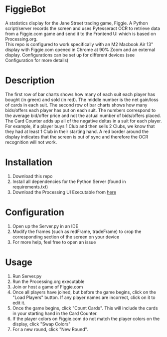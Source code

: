 # FiggieBot
A statistics display for the Jane Street trading game, Figgie. A Python script/server records the screen and uses Pytesseract OCR to retrieve data from a Figgie.com game and send it to the Frontend UI which is based on Processing.org.  
This repo is configured to work specifically with an M2 Macbook Air 13" display with Figgie.com opened in Chrome at 90% Zoom and an external display. Configurations can be set up for different devices (see Configuration for more details)

# Description
The first row of bar charts shows how many of each suit each player has bought (in green) and sold (in red). The middle number is the net gain/loss of cards in each suit.
The second row of bar charts shows how many bids/offers each player has put on each suit. The numbers correspond to the average bid/offer price and not the actual number of bids/offers placed. 
The Card Counter adds up all of the negative deltas in a suit for each player. For example, if a player buys 1 Club and then sells 2 Clubs, we know that they had at least 1 Club in their starting hand. 
A red border around the display indicates that the screen is out of sync and therefore the OCR recognition will not work. 

# Installation
1. Download this repo
2. Install all dependencies for the Python Server (found in requirements.txt)
3. Download the Processing UI Executable from [here](https://www.dropbox.com/scl/fo/gc0esniabuzvkd9xy60qu/h?rlkey=nwmxmtbk1mx4xlibhjqa7lz08&dl=0)

# Configuration
1. Open up the Server.py in an IDE
2. Modify the frames (such as redFrame, tradeFrame) to crop the corresponding section of the screen on your device
3. For more help, feel free to open an issue

# Usage
1. Run Server.py
2. Run the Processing.org executable
3. Join or host a game of Figgie.com
4. Once all players have joined, but before the game begins, click on the "Load Players" button. If any player names are incorrect, click on it to edit it.
5. Once the game begins, click "Count Cards". This will include the cards in your starting hand in the Card Counter.
6. If the player colors on Figgie.com do not match the player colors on the display, click "Swap Colors"
7. For a new round, click "New Round". 
